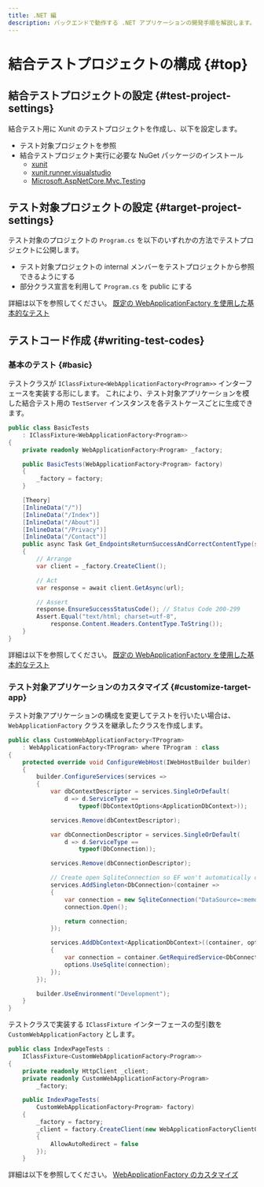 ```yaml
---
title: .NET 編
description: バックエンドで動作する .NET アプリケーションの開発手順を解説します。
---
```


# 結合テストプロジェクトの構成 {#top}

## 結合テストプロジェクトの設定 {#test-project-settings}

結合テスト用に Xunit のテストプロジェクトを作成し、以下を設定します。

- テスト対象プロジェクトを参照
- 結合テストプロジェクト実行に必要な NuGet パッケージのインストール
    - [xunit](https://www.nuget.org/packages/xunit)
    - [xunit.runner.visualstudio](https://www.nuget.org/packages/xunit.runner.visualstudio)
    - [Microsoft.AspNetCore.Mvc.Testing](https://www.nuget.org/packages/Microsoft.AspNetCore.Mvc.Testing)

## テスト対象プロジェクトの設定 {#target-project-settings}

テスト対象のプロジェクトの `Program.cs` を以下のいずれかの方法でテストプロジェクトに公開します。

- テスト対象プロジェクトの internal メンバーをテストプロジェクトから参照できるようにする
- 部分クラス宣言を利用して `Program.cs` を public にする

詳細は以下を参照してください。
[既定の WebApplicationFactory を使用した基本的なテスト](https://learn.microsoft.com/ja-jp/aspnet/core/test/integration-tests#basic-tests-with-the-default-webapplicationfactory)

## テストコード作成 {#writing-test-codes}

### 基本のテスト {#basic}

テストクラスが `IClassFixture<WebApplicationFactory<Program>>` インターフェースを実装する形にします。
これにより、テスト対象アプリケーションを模した結合テスト用の `TestServer` インスタンスを各テストケースごとに生成できます。

``` C#
public class BasicTests 
    : IClassFixture<WebApplicationFactory<Program>>
{
    private readonly WebApplicationFactory<Program> _factory;

    public BasicTests(WebApplicationFactory<Program> factory)
    {
        _factory = factory;
    }

    [Theory]
    [InlineData("/")]
    [InlineData("/Index")]
    [InlineData("/About")]
    [InlineData("/Privacy")]
    [InlineData("/Contact")]
    public async Task Get_EndpointsReturnSuccessAndCorrectContentType(string url)
    {
        // Arrange
        var client = _factory.CreateClient();

        // Act
        var response = await client.GetAsync(url);

        // Assert
        response.EnsureSuccessStatusCode(); // Status Code 200-299
        Assert.Equal("text/html; charset=utf-8", 
            response.Content.Headers.ContentType.ToString());
    }
}
```

詳細は以下を参照してください。
[既定の WebApplicationFactory を使用した基本的なテスト](https://learn.microsoft.com/ja-jp/aspnet/core/test/integration-tests#basic-tests-with-the-default-webapplicationfactory)

### テスト対象アプリケーションのカスタマイズ {#customize-target-app}

テスト対象アプリケーションの構成を変更してテストを行いたい場合は、 `WebApplicationFactory` クラスを継承したクラスを作成します。

``` C#
public class CustomWebApplicationFactory<TProgram>
    : WebApplicationFactory<TProgram> where TProgram : class
{
    protected override void ConfigureWebHost(IWebHostBuilder builder)
    {
        builder.ConfigureServices(services =>
        {
            var dbContextDescriptor = services.SingleOrDefault(
                d => d.ServiceType ==
                    typeof(DbContextOptions<ApplicationDbContext>));

            services.Remove(dbContextDescriptor);

            var dbConnectionDescriptor = services.SingleOrDefault(
                d => d.ServiceType ==
                    typeof(DbConnection));

            services.Remove(dbConnectionDescriptor);

            // Create open SqliteConnection so EF won't automatically close it.
            services.AddSingleton<DbConnection>(container =>
            {
                var connection = new SqliteConnection("DataSource=:memory:");
                connection.Open();

                return connection;
            });

            services.AddDbContext<ApplicationDbContext>((container, options) =>
            {
                var connection = container.GetRequiredService<DbConnection>();
                options.UseSqlite(connection);
            });
        });

        builder.UseEnvironment("Development");
    }
}
```

テストクラスで実装する `IClassFixture` インターフェースの型引数を `CustomWebApplicationFactory` とします。

``` C#
public class IndexPageTests :
    IClassFixture<CustomWebApplicationFactory<Program>>
{
    private readonly HttpClient _client;
    private readonly CustomWebApplicationFactory<Program>
        _factory;

    public IndexPageTests(
        CustomWebApplicationFactory<Program> factory)
    {
        _factory = factory;
        _client = factory.CreateClient(new WebApplicationFactoryClientOptions
        {
            AllowAutoRedirect = false
        });
    }
```

詳細は以下を参照してください。
[WebApplicationFactory のカスタマイズ](https://learn.microsoft.com/ja-jp/aspnet/core/test/integration-tests#customize-webapplicationfactory)
